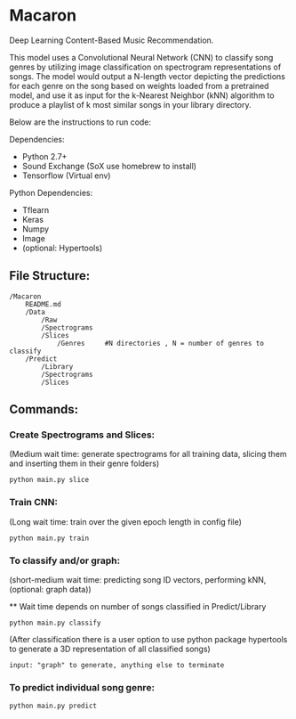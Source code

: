 # Macaron

Deep Learning Content-Based Music Recommendation.

This model uses a Convolutional Neural Network (CNN) to classify song genres by utilizing image classification on spectrogram
representations of songs. The model would output a N-length vector depicting the predictions for each genre on the song based
on weights loaded from a pretrained model, and use it as input for the k-Nearest Neighbor (kNN) algorithm to produce a playlist of 
k most similar songs in your library directory.

Below are the instructions to run code:

Dependencies:
 - Python 2.7+
 - Sound Exchange (SoX use homebrew to install)
 - Tensorflow (Virtual env)

Python Dependencies:
 - Tflearn
 - Keras
 - Numpy
 - Image
 - (optional: Hypertools)


## File Structure:

	/Macaron
		README.md
		/Data
			/Raw
			/Spectrograms
			/Slices
				/Genres		#N directories , N = number of genres to classify
		/Predict
			/Library
			/Spectrograms
			/Slices

## Commands:

### Create Spectrograms and Slices:
(Medium wait time: generate spectrograms for all training data, slicing them and inserting them in their genre folders)
	
	python main.py slice 
	

### Train CNN:
(Long wait time: train over the given epoch length in config file)

	python main.py train


### To classify and/or graph:
(short-medium wait time: predicting song ID vectors, performing kNN, (optional: graph data))

** Wait time depends on number of songs classified in Predict/Library

	python main.py classify
  
(After classification there is a user option to use python package hypertools to generate a 3D 
representation of all classified songs)
	
	input: "graph" to generate, anything else to terminate

### To predict individual song genre:
	
	python main.py predict

